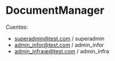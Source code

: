 # DocumentManager

*Cuentas:*

* superadmin@test.com / superadmin
* admin_infor@test.com / admin_infor
* admin_infraœ@test.com / admin_infra
